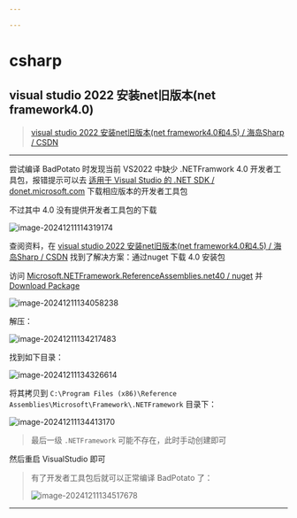 ```yaml
---

---
```


# csharp

## visual studio 2022 安装net旧版本(net framework4.0)

> [visual studio 2022 安装net旧版本(net framework4.0和4.5) / 海岛Sharp / CSDN](https://blog.csdn.net/qq_39427511/article/details/128071790)

---

尝试编译 BadPotato 时发现当前 VS2022 中缺少 .NETFramwork 4.0 开发者工具包，报错提示可以去 [适用于 Visual Studio 的 .NET SDK / donet.microsoft.com](https://dotnet.microsoft.com/zh-cn/download/visual-studio-sdks?cid=msbuild-developerpacks) 下载相应版本的开发者工具包

不过其中 4.0 没有提供开发者工具包的下载

![image-20241211114319174](http://cdn.ayusummer233.top/DailyNotes/202412111143359.png)

查阅资料，在 [visual studio 2022 安装net旧版本(net framework4.0和4.5) / 海岛Sharp / CSDN](https://blog.csdn.net/qq_39427511/article/details/128071790) 找到了解决方案：通过nuget 下载 4.0 安装包

访问 [Microsoft.NETFramework.ReferenceAssemblies.net40 / nuget](https://www.nuget.org/packages/Microsoft.NETFramework.ReferenceAssemblies.net40#supportedframeworks-body-tab) 并 [Download Package](https://www.nuget.org/api/v2/package/Microsoft.NETFramework.ReferenceAssemblies.net40/1.0.3)

![image-20241211134058238](http://cdn.ayusummer233.top/DailyNotes/202412111340388.png)

解压：

![image-20241211134217483](http://cdn.ayusummer233.top/DailyNotes/202412111342542.png)

找到如下目录：

![image-20241211134326614](http://cdn.ayusummer233.top/DailyNotes/202412111343693.png)

将其拷贝到 `C:\Program Files (x86)\Reference Assemblies\Microsoft\Framework\.NETFramework` 目录下：

![image-20241211134413170](http://cdn.ayusummer233.top/DailyNotes/202412111344256.png)

> 最后一级 `.NETFramework` 可能不存在，此时手动创建即可

然后重启 VisualStudio 即可

> 有了开发者工具包后就可以正常编译 BadPotato 了：
>
> ![image-20241211134517678](http://cdn.ayusummer233.top/DailyNotes/202412111345726.png)

---

